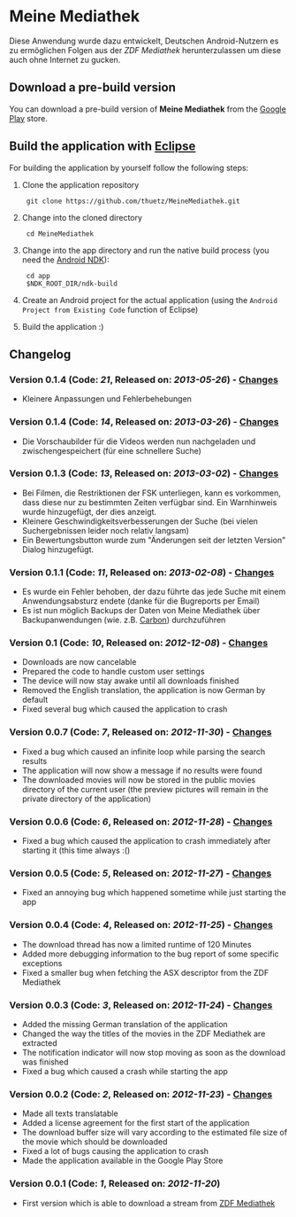 # Meine Mediathek
Diese Anwendung wurde dazu entwickelt, Deutschen Android-Nutzern es zu ermöglichen Folgen aus der *ZDF Mediathek* herunterzulassen um diese auch ohne Internet zu gucken.

## Download a pre-build version
You can download a pre-build version of **Meine Mediathek** from the [Google Play][1] store.

## Build the application with [Eclipse][2]
For building the application by yourself follow the following steps:

  1. Clone the application repository

          git clone https://github.com/thuetz/MeineMediathek.git
       
  2. Change into the cloned directory

          cd MeineMediathek

  3. Change into the app directory and run the native build process (you need the [Android NDK][3]):

          cd app
          $NDK_ROOT_DIR/ndk-build

  4. Create an Android project for the actual application (using the `Android Project from Existing Code` function of Eclipse)
  5. Build the application :)

## Changelog
### Version 0.1.4 (Code: *21*, Released on: ***2013-05-26***) - [Changes][121]
* Kleinere Anpassungen und Fehlerbehebungen

### Version 0.1.4 (Code: *14*, Released on: ***2013-03-26***) - [Changes][114]
* Die Vorschaubilder für die Videos werden nun nachgeladen und zwischengespeichert (für eine schnellere Suche)

### Version 0.1.3 (Code: *13*, Released on: ***2013-03-02***) - [Changes][113]
* Bei Filmen, die Restriktionen der FSK unterliegen, kann es vorkommen, dass diese nur zu bestimmten Zeiten verfügbar sind. Ein Warnhinweis wurde hinzugefügt, der dies anzeigt.
* Kleinere Geschwindigkeitsverbesserungen der Suche (bei vielen Suchergebnissen leider noch relativ langsam)
* Ein Bewertungsbutton wurde zum "Änderungen seit der letzten Version" Dialog hinzugefügt.

### Version 0.1.1 (Code: *11*, Released on: ***2013-02-08***) - [Changes][111]
* Es wurde ein Fehler behoben, der dazu führte das jede Suche mit einem Anwendungsabsturz endete (danke für die Bugreports per Email)
* Es ist nun möglich Backups der Daten von Meine Mediathek über Backupanwendungen (wie. z.B. [Carbon][CarbonBackup]) durchzuführen

### Version 0.1 (Code: *10*, Released on: ***2012-12-08***) - [Changes][110]
* Downloads are now cancelable
* Prepared the code to handle custom user settings
* The device will now stay awake until all downloads finished
* Removed the English translation, the application is now German by default
* Fixed several bug which caused the application to crash

### Version 0.0.7 (Code: *7*, Released on: ***2012-11-30***) - [Changes][105]
* Fixed a bug which caused an infinite loop while parsing the search results
* The application will now show a message if no results were found
* The downloaded movies will now be stored in the public movies directory of the current user (the preview pictures will remain in the private directory of the application)

### Version 0.0.6 (Code: *6*, Released on: ***2012-11-28***) - [Changes][104]
* Fixed a bug which caused the application to crash immediately after starting it (this time always :()

### Version 0.0.5 (Code: *5*, Released on: ***2012-11-27***) - [Changes][103]
* Fixed an annoying bug which happened sometime while just starting the app

### Version 0.0.4 (Code: *4*, Released on: ***2012-11-25***) - [Changes][102]
* The download thread has now a limited runtime of 120 Minutes
* Added more debugging information to the bug report of some specific exceptions
* Fixed a smaller bug when fetching the ASX descriptor from the ZDF Mediathek

### Version 0.0.3 (Code: *3*, Released on: ***2012-11-24***) - [Changes][101]
* Added the missing German translation of the application
* Changed the way the titles of the movies in the ZDF Mediathek are extracted
* The notification indicator will now stop moving as soon as the download was finished
* Fixed a bug which caused a crash while starting the app

### Version 0.0.2 (Code: *2*, Released on: ***2012-11-23***) - [Changes][100]
* Made all texts translatable
* Added a license agreement for the first start of the application
* The download buffer size will vary according to the estimated file size of the movie which should be downloaded
* Fixed a lot of bugs causing the application to crash
* Made the application available in the Google Play Store

### Version 0.0.1 (Code: *1*, Released on: ***2012-11-20***)
* First version which is able to download a stream from [ZDF Mediathek][4]

 [CarbonBackup]: https://play.google.com/store/apps/details?id=com.koushikdutta.backup
 [1]: https://play.google.com/store/apps/details?id=com.halcyonwaves.apps.meinemediathek
 [2]: http://www.eclipse.org/
 [3]: http://developer.android.com/tools/sdk/ndk/index.html
 [4]: http://www.zdf.de/ZDFmediathek/hauptnavigation/startseite?flash=off
 [100]: https://github.com/thuetz/MeineMediathek/compare/v0.0.1...v0.0.2 
 [101]: https://github.com/thuetz/MeineMediathek/compare/v0.0.2...v0.0.3 
 [102]: https://github.com/thuetz/MeineMediathek/compare/v0.0.3...v0.0.4 
 [103]: https://github.com/thuetz/MeineMediathek/compare/v0.0.4...v0.0.5 
 [104]: https://github.com/thuetz/MeineMediathek/compare/v0.0.5...v0.0.6
 [105]: https://github.com/thuetz/MeineMediathek/compare/v0.0.6...v0.0.7
 [110]: https://github.com/thuetz/MeineMediathek/compare/v0.0.7...v0.1
 [111]: https://github.com/thuetz/MeineMediathek/compare/v0.1...v0.1.1
 [113]: https://github.com/thuetz/MeineMediathek/compare/v0.1.1...v0.1.3
 [114]: https://github.com/thuetz/MeineMediathek/compare/v0.1.3...v0.1.4
 [121]: https://github.com/thuetz/MeineMediathek/compare/v0.1.4...v0.1.5